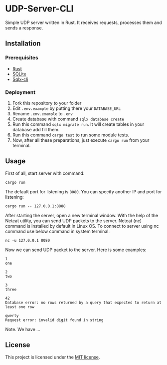 # UDP-Server-CLI

Simple UDP server written in Rust. It receives requests, processes them and sends a response.

## Installation

### Prerequisites

- [Rust](https://www.rust-lang.org/)
- [SQLite](https://sqlite.org/)
- [Sqlx-cli](https://github.com/launchbadge/sqlx/tree/master/sqlx-cli)

### Deployment

1. Fork this repository to your folder
1. Edit `.env.example` by putting there your `DATABASE_URL`
1. Rename `.env.example` to `.env`
1. Create database with command `sqlx database create`
1. Run this command `sqlx migrate run`. It will create tables in your database add fill them.
1. Run this command `cargo test` to run some module tests.
1. Now, after all these preparations, just execute `cargo run` from your terminal.

## Usage

First of all, start server with command:

`cargo run`

The default port for listening is `8080`. You can specify another IP and port for listening:

`cargo run -- 127.0.0.1:8888`

After starting the server, open a new terminal window. With the help of the Netcat utility, you can send UDP packets to the server. Netcat (nc) command is installed by default in Linux OS. To connect to server using nc command use below command in system terminal:

`nc -u 127.0.0.1 8080`

Now we can send UDP packet to the server. Here is some examples:

```
1
one
```

```
2
two
```

```
3
three
```

```
42
Database error: no rows returned by a query that expected to return at least one row
```

```
qwerty
Request error: invalid digit found in string
```

Note. We have ...

## License

This project is licensed under the [MIT license](LICENSE).
